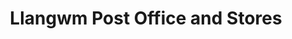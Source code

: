 ---
title: "Llangwm Post Office and Stores"
url: /haverfordwest/llangwm-post-office-and-stores/
shop: Lebensmittel
---